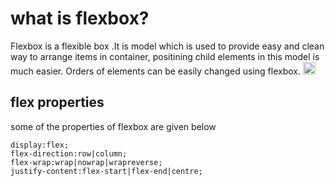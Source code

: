 # what is flexbox?
Flexbox is a flexible box .It is model which is used to provide easy and clean way to arrange items in container, positining child elements in this model is much easier.
Orders of elements can be easily changed using flexbox.
<img src="[file://IMG_20181123_115829.jpg](https://d585tldpucybw.cloudfront.net/sfimages/default-source/blogs/2022/2022-02/flexbox-container-two-items-row.png)" alt="alt text" width="20"/>
## flex properties 

some of the properties of flexbox are given below
```
display:flex;
flex-direction:row|column;
flex-wrap:wrap|nowrap|wrapreverse;
justify-content:flex-start|flex-end|centre;

```

